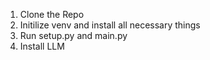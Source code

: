 1. Clone the Repo
2. Initilize venv and install all necessary things
3. Run setup.py and main.py
4. Install LLM
